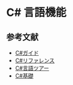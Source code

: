 # C# 言語機能

## 参考文献

- [C#ガイド](https://learn.microsoft.com/ja-jp/dotnet/csharp/)
- [C#リファレンス](https://learn.microsoft.com/ja-jp/dotnet/csharp/language-reference/)
- [C#言語ツアー](https://learn.microsoft.com/ja-jp/dotnet/csharp/tour-of-csharp/overview)
- [C#基礎](https://learn.microsoft.com/ja-jp/dotnet/csharp/fundamentals/program-structure/)
